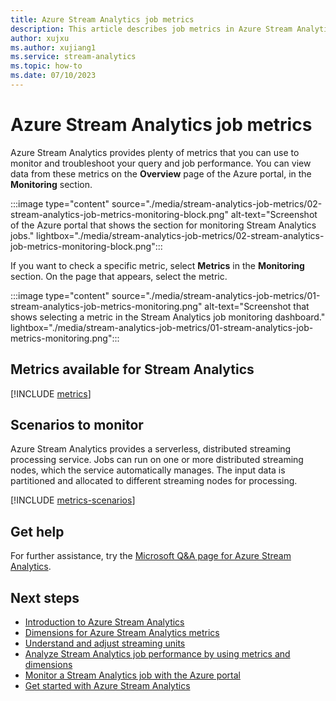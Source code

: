 ```yaml
---
title: Azure Stream Analytics job metrics
description: This article describes job metrics in Azure Stream Analytics.
author: xujxu
ms.author: xujiang1
ms.service: stream-analytics
ms.topic: how-to
ms.date: 07/10/2023
---
```


# Azure Stream Analytics job metrics

Azure Stream Analytics provides plenty of metrics that you can use to monitor and troubleshoot your query and job performance. You can view data from these metrics on the **Overview** page of the Azure portal, in the **Monitoring** section.  

:::image type="content" source="./media/stream-analytics-job-metrics/02-stream-analytics-job-metrics-monitoring-block.png" alt-text="Screenshot of the Azure portal that shows the section for monitoring Stream Analytics jobs." lightbox="./media/stream-analytics-job-metrics/02-stream-analytics-job-metrics-monitoring-block.png":::

If you want to check a specific metric, select **Metrics** in the **Monitoring** section. On the page that appears, select the metric.

:::image type="content" source="./media/stream-analytics-job-metrics/01-stream-analytics-job-metrics-monitoring.png" alt-text="Screenshot that shows selecting a metric in the Stream Analytics job monitoring dashboard." lightbox="./media/stream-analytics-job-metrics/01-stream-analytics-job-metrics-monitoring.png":::

## Metrics available for Stream Analytics

[!INCLUDE [metrics](./includes/metrics.md)]

## Scenarios to monitor
Azure Stream Analytics provides a serverless, distributed streaming processing service. Jobs can run on one or more distributed streaming nodes, which the service automatically manages. The input data is partitioned and allocated to different streaming nodes for processing. 

[!INCLUDE [metrics-scenarios](./includes/metrics-scenarios.md)]

## Get help
For further assistance, try the [Microsoft Q&A page for Azure Stream Analytics](/answers/tags/179/azure-stream-analytics).

## Next steps
* [Introduction to Azure Stream Analytics](stream-analytics-introduction.md)
* [Dimensions for Azure Stream Analytics metrics](./stream-analytics-job-metrics-dimensions.md)
* [Understand and adjust streaming units](./stream-analytics-streaming-unit-consumption.md)
* [Analyze Stream Analytics job performance by using metrics and dimensions](./stream-analytics-job-analysis-with-metric-dimensions.md)
* [Monitor a Stream Analytics job with the Azure portal](./stream-analytics-monitoring.md)
* [Get started with Azure Stream Analytics](stream-analytics-real-time-fraud-detection.md)
